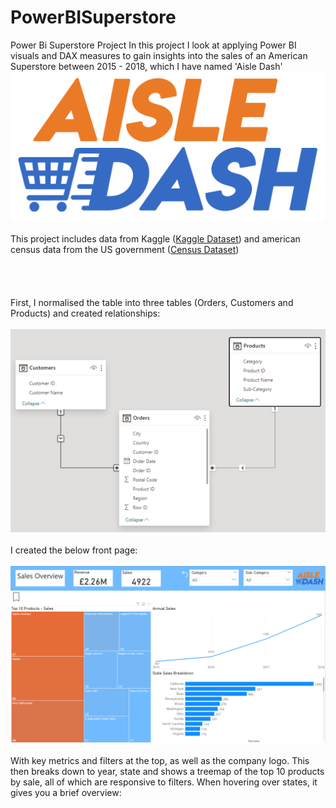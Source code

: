 # PowerBISuperstore
Power Bi Superstore Project
In this project I look at applying Power BI visuals and DAX measures to gain insights into the sales of an American Superstore between 2015 - 2018, which I have named 'Aisle Dash'<br>
![](https://github.com/joetayloranalytics/PowerBISuperstore/blob/main/Aisle%20Dash%20Logo.png)</br><br>
This project includes data from Kaggle (<a href="https://www.kaggle.com/datasets/rohitsahoo/sales-forecasting" class="button large">Kaggle Dataset</a>) and american census data from the US government (<a href="https://www.census.gov/programs-surveys/popest/technical-documentation/research/evaluation-estimates/2020-evaluation-estimates/2010s-state-total.html" class="button large">Census Dataset</a>)
<br></br><br></br>
<br>
  First, I normalised the table into three tables (Orders, Customers and Products) and created relationships: </br>
<br>
  ![](https://github.com/joetayloranalytics/PowerBISuperstore/blob/main/Relationships.png) </br>
<br>
I created the below front page: </br>
<br>
  ![](https://github.com/joetayloranalytics/PowerBISuperstore/blob/main/Sales%20Overview%20Page.png) </br>
<br>
  With key metrics and filters at the top, as well as the company logo. This then breaks down to year, state and shows a treemap of the top 10 products by sale, all of which are responsive to filters. When hovering over states, it gives you a brief overview: </br>
  
  
